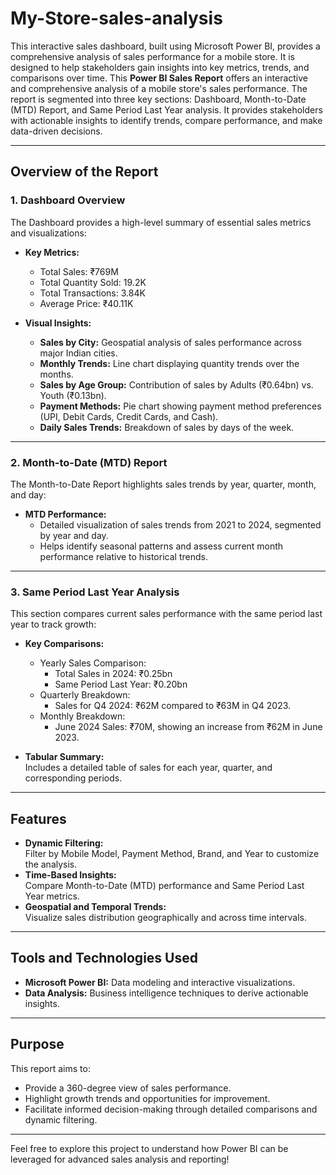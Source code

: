 # My-Store-sales-analysis
This interactive sales dashboard, built using Microsoft Power BI, provides a comprehensive analysis of sales performance for a mobile store. It is designed to help stakeholders gain insights into key metrics, trends, and comparisons over time.
This **Power BI Sales Report** offers an interactive and comprehensive analysis of a mobile store's sales performance. The report is segmented into three key sections: Dashboard, Month-to-Date (MTD) Report, and Same Period Last Year analysis. It provides stakeholders with actionable insights to identify trends, compare performance, and make data-driven decisions.

---

## Overview of the Report

### **1. Dashboard Overview**
The Dashboard provides a high-level summary of essential sales metrics and visualizations:
- **Key Metrics:**
  - Total Sales: ₹769M  
  - Total Quantity Sold: 19.2K  
  - Total Transactions: 3.84K  
  - Average Price: ₹40.11K  

- **Visual Insights:**
  - **Sales by City:** Geospatial analysis of sales performance across major Indian cities.
  - **Monthly Trends:** Line chart displaying quantity trends over the months.
  - **Sales by Age Group:** Contribution of sales by Adults (₹0.64bn) vs. Youth (₹0.13bn).
  - **Payment Methods:** Pie chart showing payment method preferences (UPI, Debit Cards, Credit Cards, and Cash).
  - **Daily Sales Trends:** Breakdown of sales by days of the week.

---

### **2. Month-to-Date (MTD) Report**
The Month-to-Date Report highlights sales trends by year, quarter, month, and day:
- **MTD Performance:**  
  - Detailed visualization of sales trends from 2021 to 2024, segmented by year and day.  
  - Helps identify seasonal patterns and assess current month performance relative to historical trends.

---

### **3. Same Period Last Year Analysis**
This section compares current sales performance with the same period last year to track growth:
- **Key Comparisons:**
  - Yearly Sales Comparison:
    - Total Sales in 2024: ₹0.25bn  
    - Same Period Last Year: ₹0.20bn  
  - Quarterly Breakdown:  
    - Sales for Q4 2024: ₹62M compared to ₹63M in Q4 2023.  
  - Monthly Breakdown:
    - June 2024 Sales: ₹70M, showing an increase from ₹62M in June 2023.  

- **Tabular Summary:**  
  Includes a detailed table of sales for each year, quarter, and corresponding periods.

---

## Features
- **Dynamic Filtering:**  
  Filter by Mobile Model, Payment Method, Brand, and Year to customize the analysis.
- **Time-Based Insights:**  
  Compare Month-to-Date (MTD) performance and Same Period Last Year metrics.
- **Geospatial and Temporal Trends:**  
  Visualize sales distribution geographically and across time intervals.

---

## Tools and Technologies Used
- **Microsoft Power BI:** Data modeling and interactive visualizations.
- **Data Analysis:** Business intelligence techniques to derive actionable insights.

---

## Purpose
This report aims to:
- Provide a 360-degree view of sales performance.
- Highlight growth trends and opportunities for improvement.
- Facilitate informed decision-making through detailed comparisons and dynamic filtering.

---

Feel free to explore this project to understand how Power BI can be leveraged for advanced sales analysis and reporting!
